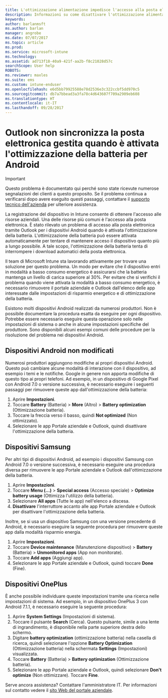 ```yaml
---
title: L'ottimizzazione alimentazione impedisce l'accesso alla posta elettronica | Microsoft Docs
description: Informazioni su come disattivare l'ottimizzazione alimentazione per Android per assicurarsi di ricevere la posta elettronica.
keywords: 
author: barlanmsft
ms.author: barlan
manager: angrobe
ms.date: 07/07/2017
ms.topic: article
ms.prod: 
ms.service: microsoft-intune
ms.technology: 
ms.assetid: ad713f18-40a9-421f-aa2b-f8c21028d57c
searchScope: User help
ROBOTS: 
ms.reviewer: maxles
ms.suite: ems
ms.custom: intune-enduser
ms.openlocfilehash: e6d5bb79925588e78d2536e3c322ccbf5dd970c5
ms.sourcegitcommit: db7a7bbead3a3fa78c4d643607f709a2909eb608
ms.translationtype: HT
ms.contentlocale: it-IT
ms.lasthandoff: 09/28/2017
---
```

# <a name="outlook-wont-sync-managed-email-when-battery-optimization-for-android-is-turned-on"></a>Outlook non sincronizza la posta elettronica gestita quando è attivata l'ottimizzazione della batteria per Android

> [!IMPORTANT]
> Questo problema è documentato qui perché sono state ricevute numerose segnalazioni dei clienti a questo proposito. Se il problema continua a verificarsi dopo avere eseguito questi passaggi, contattare il [supporto tecnico dell'azienda](https://portal.manage.microsoft.com) per ulteriore assistenza.

La registrazione del dispositivo in Intune consente di ottenere l'accesso alle risorse aziendali. Una delle risorse più comuni è l'accesso alla posta elettronica. È stato rilevato un problema di accesso alla posta elettronica tramite Outlook per i dispositivi Android quando è attivata l'ottimizzazione della batteria. L'ottimizzazione della batteria può essere attivata automaticamente per tentare di mantenere acceso il dispositivo quanto più a lungo possibile. A tale scopo, l'ottimizzazione della batteria tenta di interrompere i download automatici della posta elettronica.

Il team di Microsoft Intune sta lavorando attivamente per trovare una soluzione per questo problema. Un modo per evitare che il dispositivo entri in modalità a basso consumo energetico è assicurarsi che la batteria mantenga un livello di carica superiore al 30%. Per evitare che si verifichi il problema quando viene attivata la modalità a basso consumo energetico, è necessario rimuovere il portale aziendale e Outlook dall'elenco delle app interessate dalle impostazioni di risparmio energetico e di ottimizzazione della batteria.

Esistono molti dispositivi Android realizzati da numerosi produttori. Non è possibile documentare la procedura esatta da eseguire per ogni dispositivo. Potrebbe essere necessario eseguire questa operazione solo nelle impostazioni di sistema o anche in alcune impostazioni specifiche del produttore. Sono disponibili alcuni esempi comuni delle procedure per la risoluzione del problema nei dispositivi Android.

## <a name="unmodified-android-devices"></a>Dispositivi Android non modificati

Numerosi produttori aggiungono modifiche ai propri dispositivi Android. Questo può cambiare alcune modalità di interazione con il dispositivo, ad esempio i temi e le notifiche. Google in genere non apporta modifiche di questo tipo ai propri telefoni. Ad esempio, in un dispositivo di Google Pixel con Android 7.0 o versione successiva, è necessario eseguire i seguenti passaggi per rimuovere queste app dall'ottimizzazione della batteria:

1. Aprire **Impostazioni**.
2. Toccare **Battery** (Batteria)  > **More** (Altro)  > **Battery optimization** (Ottimizzazione batteria).
3. Toccare la freccia verso il basso, quindi **Not optimized** (Non ottimizzato).
4. Selezionare le app Portale aziendale e Outlook, quindi disattivare l'ottimizzazione della batteria.

## <a name="samsung-devices"></a>Dispositivi Samsung

Per altri tipi di dispositivi Android, ad esempio i dispositivi Samsung con Android 7.0 o versione successiva, è necessario eseguire una procedura diversa per rimuovere le app Portale aziendale e Outlook dall'ottimizzazione della batteria.

1. Aprire **Impostazioni**.
2. Toccare **Menu (...)**   >  **Special access** (Accesso speciale)  > **Optimize battery usage** (Ottimizza l'utilizzo della batteria).
3. Selezionare **All apps** (Tutte le app) nell'elenco a discesa.
4. **Disattivare** l'interruttore accanto alle app Portale aziendale e Outlook per disattivare l'ottimizzazione della batteria.

Inoltre, se si usa un dispositivo Samsung con una versione precedente di Android, è necessario eseguire la seguente procedura per rimuovere queste app dalla modalità risparmio energia.

1. Aprire **Impostazioni**.
2. Toccare **Device maintenance** (Manutenzione dispositivo)  > **Battery** (Batteria)  > **Unmonitored apps** (App non monitorate).
3. Toccare **Add apps**  (Aggiungi app).
4. Selezionare le app Portale aziendale e Outlook, quindi toccare **Done** (Fine).

## <a name="oneplus-devices"></a>Dispositivi OnePlus

È anche possibile individuare queste impostazioni tramite una ricerca nelle impostazioni di sistema. Ad esempio, in un dispositivo OnePlus 3 con Android 7.1.1, è necessario eseguire la seguente procedura: 

1. Aprire **System Settings** (Impostazioni di sistema). 
2. Toccare il pulsante **Search** (Cerca). Questo pulsante, simile a una lente di ingrandimento, è disponibile nella parte superiore destra dello schermo. 
3. Digitare **battery optimization** (ottimizzazione batteria) nella casella di ricerca, quindi selezionare l'opzione **Battery Optimization** (Ottimizzazione batteria) nella schermata **Settings** (Impostazioni) visualizzata. 
4. Toccare **Battery** (Batteria)  > **Battery optimization** (Ottimizzazione batteria).
5. Selezionare le app Portale aziendale e Outlook, quindi selezionare **Don't optimize** (Non ottimizzare). Toccare **Fine**.

<!--On a OnePlus 5 device with Android 7.1.1, you would follow these steps to remove these apps from battery optimization:
1. Open **Settings**.
2. Tap **Battery** > **Battery optimization**.
3. Select the Company Portal and Outlook apps, then select **Don’t optimize**. Tap **Done**.-->

Serve ancora assistenza? Contattare l'amministratore IT. Per informazioni sul contatto vedere il [sito Web del portale aziendale](https://portal.manage.microsoft.com).
